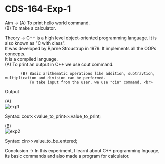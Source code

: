 # CDS-164-Exp-1

Aim -> (A) To print hello world command. <br>
       (B) To make a calculator. <br>

Theory ->  C++ is a high level object-oriented programming language. It is also known as "C with class".<br> 
           It was developed by Bjarne Stroustrup in 1979. It  implements all the OOPs concepts.<br>
           It is a compiled language. <br>
           (A) To print an output in C++ we use cout command. <br>
               
           (B) Basic arithematic operations like addition, subtravtion, multiplication and division can be performed. 
               To take input from the user, we use "cin" command. <br>
               
Output 

(A) <br> 
![exp1](https://github.com/Shloka-Patel/Experiment---1/blob/main/Output_1A.png)

Syntax: cout<<value_to_print<<value_to_print; <br>

(B) <br> 
![exp2](https://github.com/Shloka-Patel/Experiment---1/blob/main/Output_1B.png)

Syntax: cin>>value_to_be_entered;

Conclusion -> In this experiment, I learnt about C++ programming lnguage, its basic commands and also made a program for calculator.  <br> 
              
